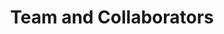 ---
# An instance of the People widget.
# Documentation: https://wowchemy.com/docs/page-builder/
widget: people

# This file represents a page section.
headless: true

# Order that this section appears on the page.
weight: 95

title: Team and Collaborators
subtitle:

content:
  # Choose which groups/teams of users to display.
  #   Edit `user_groups` in each user's profile to add them to one or more of these groups.
  user_groups:
    - Master students
    - PhD students
    - Guest researchers
    - MIT-IBM collaborators
    - Alumni
design:
  show_interests: false
  show_role: true
  show_social: true
---